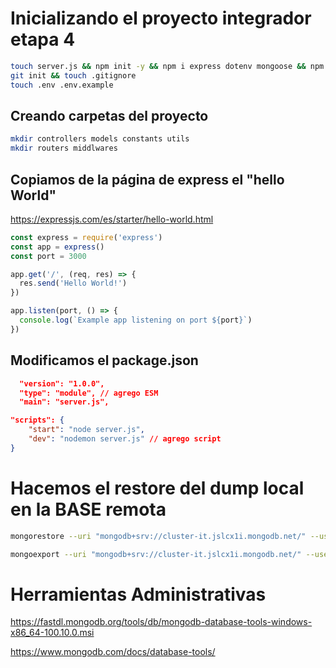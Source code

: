 # Inicializando el proyecto integrador etapa 4

```sh
touch server.js && npm init -y && npm i express dotenv mongoose && npm i nodemon -D
git init && touch .gitignore
touch .env .env.example
```

## Creando carpetas del proyecto

```sh
mkdir controllers models constants utils 
mkdir routers middlwares
```

## Copiamos de la página de express el "hello World"

<https://expressjs.com/es/starter/hello-world.html>

```js
const express = require('express')
const app = express()
const port = 3000

app.get('/', (req, res) => {
  res.send('Hello World!')
})

app.listen(port, () => {
  console.log(`Example app listening on port ${port}`)
})
```

## Modificamos el package.json

```json
  "version": "1.0.0",
  "type": "module", // agrego ESM
  "main": "server.js",
```

```json
"scripts": {
    "start": "node server.js",
    "dev": "nodemon server.js" // agrego script
}
```

# Hacemos el restore del dump local en la BASE remota

```sh
mongorestore --uri "mongodb+srv://cluster-it.jslcx1i.mongodb.net/" --username mprincipe --nsInclude integrador_etapa_4.* dump
```

```sh
mongoexport --uri "mongodb+srv://cluster-it.jslcx1i.mongodb.net/" --username mprincipe --db bc_bootcamp
```

# Herramientas Administrativas

<https://fastdl.mongodb.org/tools/db/mongodb-database-tools-windows-x86_64-100.10.0.msi>

<https://www.mongodb.com/docs/database-tools/>